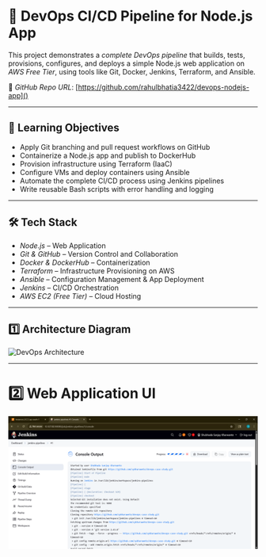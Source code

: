 # 🚀 DevOps CI/CD Pipeline for Node.js App

This project demonstrates a *complete DevOps pipeline* that builds, tests, provisions, configures, and deploys a simple Node.js web application on *AWS Free Tier*, using tools like Git, Docker, Jenkins, Terraform, and Ansible.

🔗 *GitHub Repo URL*: [https://github.com/rahulbhatia3422/devops-nodejs-app]()

---

## 🧠 Learning Objectives

- Apply Git branching and pull request workflows on GitHub
- Containerize a Node.js app and publish to DockerHub
- Provision infrastructure using Terraform (IaaC)
- Configure VMs and deploy containers using Ansible
- Automate the complete CI/CD process using Jenkins pipelines
- Write reusable Bash scripts with error handling and logging

---

## 🛠 Tech Stack

- *Node.js* – Web Application
- *Git & GitHub* – Version Control and Collaboration
- *Docker & DockerHub* – Containerization
- *Terraform* – Infrastructure Provisioning on AWS
- *Ansible* – Configuration Management & App Deployment
- *Jenkins* – CI/CD Orchestration
- *AWS EC2 (Free Tier)* – Cloud Hosting

---

## 1️⃣ Architecture Diagram

![DevOps Architecture](assets/Architecturess.jpg)

---

# 2️⃣ Web Application UI

![Web App Output](assets/output.png)


